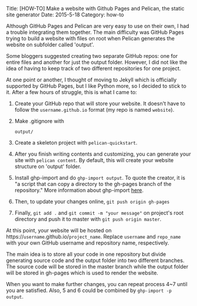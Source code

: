﻿Title: [HOW-TO] Make a website with Github Pages and Pelican, the static site
generator Date: 2015-5-18 Category: how-to

Although GitHub Pages and Pelican are very easy to use on their own, I had a
trouble integrating them together. The main difficulty was GitHub Pages trying
to build a website with files on root when Pelican generates the website on
subfolder called 'output'. 

Some bloggers suggested creating two separate GitHub repos: one for entire files
and another for just the output folder. However, I did not like the idea of
having to keep track of two different repositories for one project. 

At one point or another, I thought of moving to Jekyll which is officially
supported by GitHub Pages, but I like Python more, so I decided to stick to it.
After a few hours of struggle, this is what I came to:


1. Create your GitHub repo that will store your website. It doesn't have to
follow the `username.github.io` format (my repo is named `website`).

2. Make .gitignore with

    ```
    output/
    ```

3. Create a skeleton project with `pelican-quickstart`.

4. After you finish writing contents and customizing, you can generate
your site with `pelican content`. By default, this will create your website
structure on 'output' folder.

5. Install ghp-import and do `ghp-import output`. To quote the creator, it is "a
script that can copy a directory to the gh-pages branch of the repository." More information about
ghp-import [here](https://github.com/davisp/ghp-import). 

6. Then, to update your changes online, `git push origin gh-pages` 

7. Finally, `git add .` and `git commit -m "your message"` on project's root
directory and push it to master with `git push origin master`. 


At this point, your website will be hosted on
https://`username`.github.io/`project_name`. Replace `username` and
`repo_name` with your own GitHub username and repository name, respectively. 

The main idea is to store all your code in one repository but divide generating
source code and the output folder into two different branches. The source code
will be stored in the master branch while the output folder will be stored in
gh-pages which is used to render the website.

When you want to make further changes, you can repeat process 4~7 until you are
satisfied.  Also, 5 and 6 could be combined by `ghp-import -p output`. 


